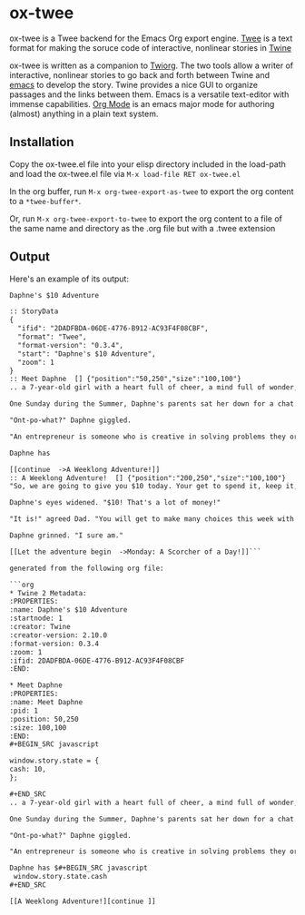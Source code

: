 # ox-twee

ox-twee is a Twee backend for the Emacs Org export engine. [Twee](https://github.com/iftechfoundation/twine-specs/blob/master/twee-3-specification.md) is a text format for making the soruce code of interactive, nonlinear stories in [Twine](https://twinery.org) 

ox-twee is written as a companion to [Twiorg](https://github.com/danishec/twiorg). The two tools allow a writer of interactive, nonlinear stories to go back and forth between Twine and [emacs](https://www.gnu.org/software/emacs/) to develop the story. Twine provides a nice GUI to organize passages and the links between them. Emacs is a versatile text-editor with immense capabilities. [Org Mode](https://orgmode.org/) is an emacs major mode for authoring (almost) anything in a plain text system. 

## Installation

Copy the ox-twee.el file into your elisp directory included in the load-path and load the ox-twee.el file via ```M-x load-file RET ox-twee.el```

In the org buffer, run ```M-x org-twee-export-as-twee``` to export the org content to a ```*twee-buffer*```.

Or, run ```M-x org-twee-export-to-twee``` to export the org content to a file of the same name and directory as the .org file but with a .twee extension

## Output

Here's an example of its output:

```txt
Daphne's $10 Adventure

:: StoryData
{
  "ifid": "2DADFBDA-06DE-4776-B912-AC93F4F08CBF",
  "format": "Twee",
  "format-version": "0.3.4",
  "start": "Daphne's $10 Adventure",
  "zoom": 1
}
:: Meet Daphne  [] {"position":"50,250","size":"100,100"}
.. a 7-year-old girl with a heart full of cheer, a mind full of wonder, and a spirit as strong as a horse.

One Sunday during the Summer, Daphne's parents sat her down for a chat. "Daphne," said Dad, "How about we play a game this week? It is called Entrepreneur."

"Ont-po-what?" Daphne giggled.

"An entrepreneur is someone who is creative in solving problems they or others have," explained Mom. 

Daphne has 

[[continue  ->A Weeklong Adventure!]]
:: A Weeklong Adventure!  [] {"position":"200,250","size":"100,100"}
"So, we are going to give you $10 today. Your get to spend it, keep it, or even use it to make more. But.. you need to give us back the $10 by next Sunday."

Daphne's eyes widened. "$10! That's a lot of money!"

"It is!" agreed Dad. "You will get to make many choices this week with the money. We'll help you along the way. Are you ready for the $10 adventure?"

Daphne grinned. "I sure am."

[[Let the adventure begin  ->Monday: A Scorcher of a Day!]]```

generated from the following org file:

```org
* Twine 2 Metadata:
:PROPERTIES:
:name: Daphne's $10 Adventure
:startnode: 1
:creator: Twine
:creator-version: 2.10.0
:format-version: 0.3.4
:zoom: 1
:ifid: 2DADFBDA-06DE-4776-B912-AC93F4F08CBF
:END:

* Meet Daphne
:PROPERTIES:
:name: Meet Daphne
:pid: 1
:position: 50,250
:size: 100,100
:END:
#+BEGIN_SRC javascript

window.story.state = {
cash: 10,
};

#+END_SRC
.. a 7-year-old girl with a heart full of cheer, a mind full of wonder, and a spirit as strong as a horse.

One Sunday during the Summer, Daphne's parents sat her down for a chat. "Daphne," said Dad, "How about we play a game this week? It is called Entrepreneur."

"Ont-po-what?" Daphne giggled.

"An entrepreneur is someone who is creative in solving problems they or others have," explained Mom. 

Daphne has $#+BEGIN_SRC javascript
 window.story.state.cash 
#+END_SRC

[[A Weeklong Adventure!][continue ]]
```
